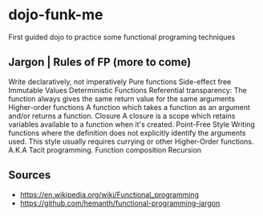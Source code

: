 # dojo-funk-me

First guided dojo to practice some functional programing techniques

## Jargon | Rules of FP (more to come)

Write declaratively, not imperatively
Pure functions
    Side-effect free
Immutable Values
Deterministic Functions
    Referential transparency: The function always gives the same return value for the same arguments
Higher-order functions
    A function which takes a function as an argument and/or returns a function.
Closure
    A closure is a scope which retains variables available to a function when it's created. 
Point-Free Style
    Writing functions where the definition does not explicitly identify the arguments used. This style usually requires currying or other Higher-Order functions. A.K.A Tacit programming.
Function composition
Recursion

## Sources

- https://en.wikipedia.org/wiki/Functional_programming
- https://github.com/hemanth/functional-programming-jargon